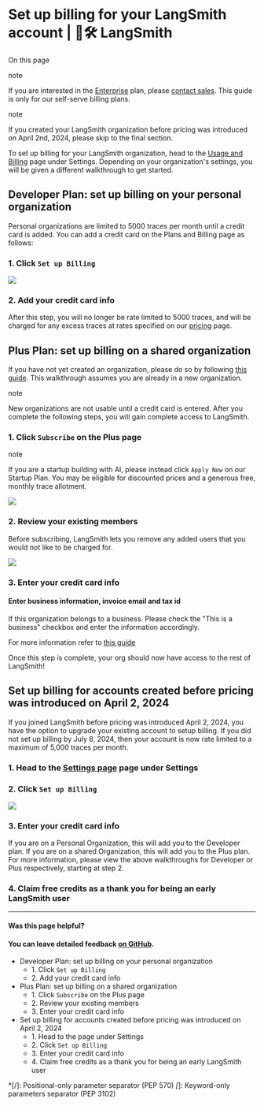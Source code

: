 # Set up billing for your LangSmith account | 🦜️🛠️ LangSmith

On this page

note

If you are interested in the [Enterprise](https://www.langchain.com/pricing) plan, please [contact sales](https://www.langchain.com/contact-sales). This guide is only for our self-serve billing plans.

note

If you created your LangSmith organization before pricing was introduced on April 2nd, 2024, please skip to the final section.

To set up billing for your LangSmith organization, head to the [Usage and Billing](https://smith.langchain.com/settings/payments) page under Settings. Depending on your organization's settings, you will be given a different walkthrough to get started.

## Developer Plan: set up billing on your personal organization​

Personal organizations are limited to 5000 traces per month until a credit card is added. You can add a credit card on the Plans and Billing page as follows:

### 1\. Click `Set up Billing`​

![](/assets/images/free_tier_billing_page-61bd5906c134b67290189e33a14f6803.png)

### 2\. Add your credit card info​

After this step, you will no longer be rate limited to 5000 traces, and will be charged for any excess traces at rates specified on our [pricing](https://www.langchain.com/pricing-langsmith) page.

## Plus Plan: set up billing on a shared organization​

If you have not yet created an organization, please do so by following [this guide](/administration/how_to_guides/organization_management/set_up_organization). This walkthrough assumes you are already in a new organization.

note

New organizations are not usable until a credit card is entered. After you complete the following steps, you will gain complete access to LangSmith.

### 1\. Click `Subscribe` on the Plus page​

note

If you are a startup building with AI, please instead click `Apply Now` on our Startup Plan. You may be eligible for discounted prices and a generous free, monthly trace allotment.

![](/assets/images/new_org_billing_page-ddeaafe34aa7594e594ea30dcae53a48.png)

### 2\. Review your existing members​

Before subscribing, LangSmith lets you remove any added users that you would not like to be charged for.

![](/assets/images/new_org_manage_spend-1bd91423f03123975897803bce2010ea.png)

### 3\. Enter your credit card info​

#### Enter business information, invoice email and tax id​

If this organization belongs to a business. Please check the "This is a business" checkbox and enter the information accordingly.

For more information refer to [this guide](/administration/how_to_guides/organization_management/update_business_info)

Once this step is complete, your org should now have access to the rest of LangSmith!

## Set up billing for accounts created before pricing was introduced on April 2, 2024​

If you joined LangSmith before pricing was introduced April 2, 2024, you have the option to upgrade your existing account to setup billing. If you did not set up billing by July 8, 2024, then your account is now rate limited to a maximum of 5,000 traces per month.

### 1\. Head to the [Settings page](https://smith.langchain.com/settings) page under Settings​

### 2\. Click `Set up Billing`​

![](/assets/images/setup_billing_legacy-7159d49e60d87f07be8dccea1c1ca454.png)

### 3\. Enter your credit card info​

If you are on a Personal Organization, this will add you to the Developer plan. If you are on a shared Organization, this will add you to the Plus plan. For more information, please view the above walkthroughs for Developer or Plus respectively, starting at step 2.

### 4\. Claim free credits as a thank you for being an early LangSmith user​

* * *

#### Was this page helpful?

  

#### You can leave detailed feedback [on GitHub](https://github.com/langchain-ai/langsmith-docs/issues/new?title=DOC%3A+%3CPlease+write+a+comprehensive+title+after+the+%27DOC%3A+%27+prefix%3E).

  * Developer Plan: set up billing on your personal organization
    * 1\. Click `Set up Billing`
    * 2\. Add your credit card info
  * Plus Plan: set up billing on a shared organization
    * 1\. Click `Subscribe` on the Plus page
    * 2\. Review your existing members
    * 3\. Enter your credit card info
  * Set up billing for accounts created before pricing was introduced on April 2, 2024
    * 1\. Head to the  page under Settings
    * 2\. Click `Set up Billing`
    * 3\. Enter your credit card info
    * 4\. Claim free credits as a thank you for being an early LangSmith user

  *[/]: Positional-only parameter separator (PEP 570)
  *[*]: Keyword-only parameters separator (PEP 3102)